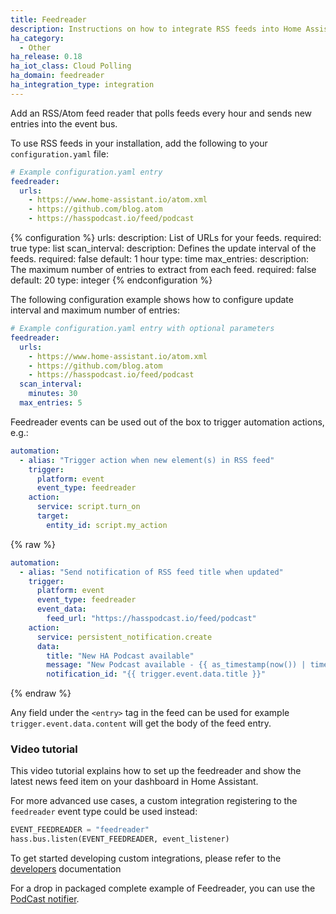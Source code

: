 ```yaml
---
title: Feedreader
description: Instructions on how to integrate RSS feeds into Home Assistant.
ha_category:
  - Other
ha_release: 0.18
ha_iot_class: Cloud Polling
ha_domain: feedreader
ha_integration_type: integration
---
```


Add an RSS/Atom feed reader that polls feeds every hour and sends new entries into the event bus.

To use RSS feeds in your installation, add the following to your `configuration.yaml` file:

```yaml
# Example configuration.yaml entry
feedreader:
  urls:
    - https://www.home-assistant.io/atom.xml
    - https://github.com/blog.atom
    - https://hasspodcast.io/feed/podcast
```

{% configuration %}
  urls:
    description: List of URLs for your feeds.
    required: true
    type: list
  scan_interval:
    description: Defines the update interval of the feeds.
    required: false
    default: 1 hour
    type: time
  max_entries:
    description: The maximum number of entries to extract from each feed.
    required: false
    default: 20
    type: integer
{% endconfiguration %}

The following configuration example shows how to configure update interval and maximum number of entries:

```yaml
# Example configuration.yaml entry with optional parameters
feedreader:
  urls:
    - https://www.home-assistant.io/atom.xml
    - https://github.com/blog.atom
    - https://hasspodcast.io/feed/podcast
  scan_interval:
    minutes: 30
  max_entries: 5
```

Feedreader events can be used out of the box to trigger automation actions, e.g.:

```yaml
automation:
  - alias: "Trigger action when new element(s) in RSS feed"
    trigger:
      platform: event
      event_type: feedreader
    action:
      service: script.turn_on
      target:
        entity_id: script.my_action
```

{% raw %}

```yaml
automation:
  - alias: "Send notification of RSS feed title when updated"
    trigger:
      platform: event
      event_type: feedreader
      event_data:
        feed_url: "https://hasspodcast.io/feed/podcast"
    action:
      service: persistent_notification.create
      data:
        title: "New HA Podcast available"
        message: "New Podcast available - {{ as_timestamp(now()) | timestamp_custom('%I:%M:%S %p %d%b%Y', true) }}"
        notification_id: "{{ trigger.event.data.title }}"
```

{% endraw %}

Any field under the `<entry>` tag in the feed can be used for example `trigger.event.data.content` will get the body of the feed entry.

### Video tutorial
This video tutorial explains how to set up the feedreader and show the latest news feed item on your dashboard in Home Assistant.

<lite-youtube videoid="Va4JOKbesi0" videotitle="How to view RSS feeds on your Dashboard in Home Assistant" posterquality="maxresdefault"></lite-youtube>

For more advanced use cases, a custom integration registering to the `feedreader` event type could be used instead:

```python
EVENT_FEEDREADER = "feedreader"
hass.bus.listen(EVENT_FEEDREADER, event_listener)
```

To get started developing custom integrations, please refer to the [developers](/developers) documentation

For a drop in packaged complete example of Feedreader, you can use the [PodCast notifier](https://github.com/CCOSTAN/Home-AssistantConfig/blob/master/config/packages/hasspodcast.yaml).
